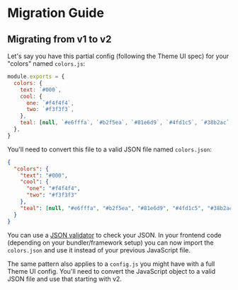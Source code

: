 # Migration Guide

## Migrating from v1 to v2

Let's say you have this partial config (following the Theme UI spec) for your "colors" named `colors.js`:

```js
module.exports = {
  colors: {
    text: `#000`,
    cool: {
      one: `#f4f4f4`,
      two: `#f3f3f3`,
    },
    teal: [null, `#e6fffa`, `#b2f5ea`, `#81e6d9`, `#4fd1c5`, `#38b2ac`, `#319795`, `#2c7a7b`, `#285e61`, `#234e52`],
  },
}
```

You'll need to convert this file to a valid JSON file named `colors.json`:

```json
{
  "colors": {
    "text": "#000",
    "cool": {
      "one": "#f4f4f4",
      "two": "#f3f3f3"
    },
    "teal": [null, "#e6fffa", "#b2f5ea", "#81e6d9", "#4fd1c5", "#38b2ac", "#319795", "#2c7a7b", "#285e61", "#234e52"]
  }
}
```

You can use a [JSON validator](https://jsonformatter.curiousconcept.com) to check your JSON. In your frontend code (depending on your bundler/framework setup) you can now import the `colors.json` and use it instead of your previous JavaScript file.

The same pattern also applies to a `config.js` you might have with a full Theme UI config. You'll need to convert the JavaScript object to a valid JSON file and use that starting with v2.